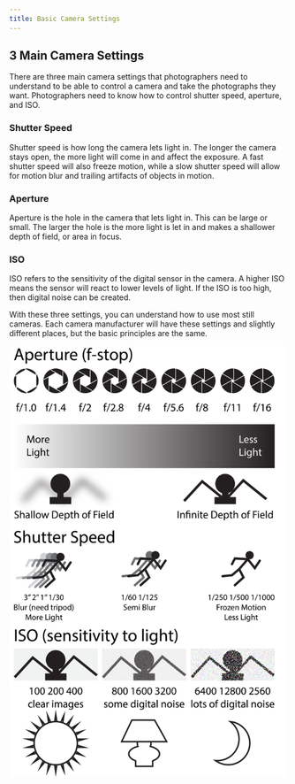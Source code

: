 ```yaml
---
title: Basic Camera Settings
---
```


## 3 Main Camera Settings

There are three main camera settings that photographers need to understand to be able to control a camera and take the photographs they want. Photographers need to know how to control shutter speed, aperture, and ISO.

### Shutter Speed

Shutter speed is how long the camera lets light in. The longer the camera stays open, the more light will come in and affect the exposure. A fast shutter speed will also freeze motion, while a slow shutter speed will allow for motion blur and trailing artifacts of objects in motion.

### Aperture

Aperture is the hole in the camera that lets light in. This can be large or small. The larger the hole is the more light is let in and makes a shallower depth of field, or area in focus.

### ISO

ISO refers to the sensitivity of the digital sensor in the camera. A higher ISO means the sensor will react to lower levels of light. If the ISO is too high, then digital noise can be created.

With these three settings, you can understand how to use most still cameras. Each camera manufacturer will have these settings and slightly different places, but the basic principles are the same.

![2021-09-22-Camera-Cheat-Sheet-Whatmakeart](./2021-09-22-Camera-Cheat-Sheet-Whatmakeart.png "Photography Cheatsheet: <a href='https://whatmakeart.com/'>What Make Art</a>")
